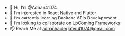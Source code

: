 - 👋 Hi, I’m @Adnan41074
- 👀 I’m interested in React Native and Flutter
- 🌱 I’m currently learning Backend APIs Developement
- 💞️ I’m looking to collaborate on UpComing Frameworks
- 📫 Reach Me at adnanhaiderjaferi41074@gmail.com

<!---
Adnan41074/Adnan41074 is a ✨ special ✨ repository because its `README.md` (this file) appears on your GitHub profile.
You can click the Preview link to take a look at your changes.
--->
